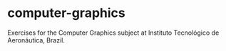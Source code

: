 # computer-graphics
Exercises for the Computer Graphics subject at Instituto Tecnológico de Aeronáutica, Brazil.
